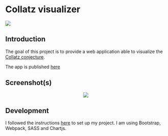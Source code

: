 # Collatz visualizer

<a href="https://github.com/berdal84/collatz-conjecture/actions?query=workflow Node.js CI" title="build">
<img src="https://github.com/berdal84/collatz-conjecture/workflows/Node.js CI/badge.svg" />
</a>

## Introduction

The goal of this project is to provide a web application able to visualize the [Collatz conjecture](https://en.wikipedia.org/wiki/Collatz_conjecture).

The app is published [here](http://collatz-visualizer.dalle-cort.fr)

## Screenshot(s)

<p align="center">
  <img src="https://user-images.githubusercontent.com/942052/181290375-8c1e068c-48ff-4edd-8ecf-5ecac4aefcdc.png" />
</p>

## Development

I followed the instructions [here](https://getbootstrap.com/docs/5.2/getting-started/webpack/) to set up my project. I am using Bootstrap, Webpack, SASS and Chartjs.
